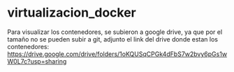 # virtualizacion_docker

Para visualizar los contenedores, se subieron a google drive, ya que por el tamaño no se pueden subir a git, adjunto el link del drive donde estan los contenedores:
https://drive.google.com/drive/folders/1oKQUSqCPGk4dFbS7w2bvy6pGs1wW0L7c?usp=sharing
